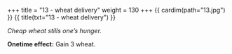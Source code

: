 +++
title = "13 - wheat delivery"
weight = 130
+++
{{ cardim(path="13.jpg") }}
{{ title(txt="13 - wheat delivery") }}

*Cheap wheat stills one’s hunger.*

**Onetime effect:** Gain 3 wheat.
